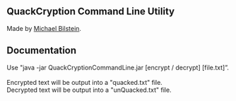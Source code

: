 ## QuackCryption Command Line Utility

Made by <a href="https://github.com/Meegul304">Michael Bilstein</a>.

## Documentation

Use "java -jar QuackCryptionCommandLine.jar [encrypt / decrypt] [file.txt]”.<br><br>Encrypted text will be output into a "quacked.txt" file.<br>Decrypted text will be output into a "unQuacked.txt" file.

